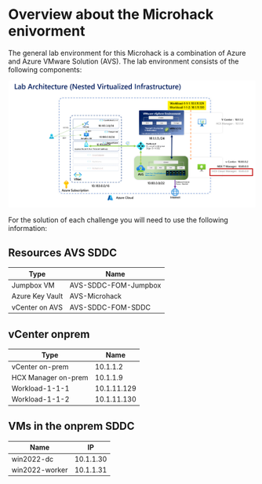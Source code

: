 # Overview about the Microhack enivorment

The general lab environment for this Microhack is a combination of Azure and Azure VMware Solution (AVS). The lab environment consists of the following components:

![](./Images/00-Overview/Architecture.png)

For the solution of each challenge you will need to use the following information:

## Resources AVS SDDC

| Type | Name  |
|------| ----| 
| Jumpbox VM | AVS-SDDC-FOM-Jumpbox |
| Azure Key Vault | AVS-Microhack |
| vCenter on AVS | AVS-SDDC-FOM-SDDC |

## vCenter onprem

| Type | Name  |
|------| ----| 
| vCenter on-prem | 10.1.1.2 |
| HCX Manager on-prem | 10.1.1.9 |
| Workload-1-1-1 | 10.1.11.129 |
| Workload-1-1-2 | 10.1.11.130 |

## VMs in the onprem SDDC

| Name | IP  |
|------| ----| 
| win2022-dc | 10.1.1.30|
| win2022-worker | 10.1.1.31 |